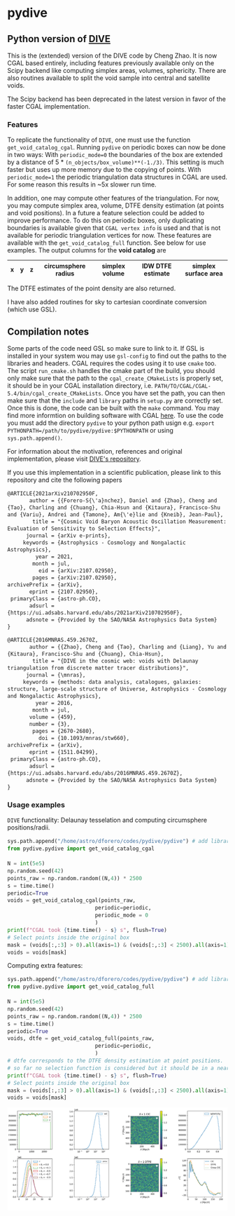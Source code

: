 # pydive
## Python version of [DIVE](https://github.com/cheng-zhao/DIVE)


This is the (extended) version of the DIVE code by Cheng Zhao. It is now CGAL based entirely, including features previously available only on the Scipy backend like computing simplex areas, volumes, sphericity. There are also routines available to split the void sample into central and satellite voids. 

The Scipy backend has been deprecated in the latest version in favor of the faster CGAL implementation. 

### Features
To replicate the functionality of `DIVE`, one must use the function `get_void_catalog_cgal`.
Running `pydive` on periodic boxes can now be done in two ways: With `periodic_mode=0` the boundaries of the box are extended by a distance of 5 * `(n_objects/box_volume)**(-1./3)`. This setting is much faster but uses up more memory due to the copying of points. With `periodic_mode=1` the periodic triangulation data structures in CGAL are used. For some reason this results in ~5x slower run time.

In addition, one may compute other features of the triangulation. For now, you may compute simplex area, volume, DTFE density estimation (at points and void positions). In a future a feature selection could be added to improve performance. To do this on periodic boxes, only duplicating boundaries is available given that `CGAL vertex info` is used and that is not available for periodic triangulation vertices for now. These features are available with the `get_void_catalog_full` function. See below for use examples. The output columns for the **void catalog** are 

|x|y|z|circumsphere radius|simplex volume|IDW DTFE estimate|simplex surface area|
|-|-|-|-|-|-|-|

The DTFE estimates of the point density are also returned.


I have also added routines for sky to cartesian coordinate conversion (which use GSL).

## Compilation notes

Some parts of the code need GSL so make sure to link to it. If GSL is installed in your system wou may use `gsl-config` to find out the paths to the libraries and headers. CGAL requires the codes using it to use `cmake` too. The script `run_cmake.sh` handles the cmake part of the build, you should only make sure that the path to the  `cgal_create_CMakeLists` is properly set, it should be in your CGAL installation directory, i.e. `PATH/TO/CGAL/CGAL-5.4/bin/cgal_create_CMakeLists`. Once you have set the path, you can then make sure that the `include` and `library` paths in `setup.py` are correctly set. Once this is done, the code can be built with the `make` command. You may find more informtion on building software with CGAL [here](https://doc.cgal.org/latest/Manual/installation.html). To use the code you must add the directory `pydive` to your python path usign e.g. `export PYTHONPATH=/path/to/pydive/pydive:$PYTHONPATH` or using `sys.path.append()`.


For information about the motivation, references and original implementation, please visit [DIVE's repository](https://github.com/cheng-zhao/DIVE). 

If you use this implementation in a scientific publication, please link to this repository and cite the following papers
```
@ARTICLE{2021arXiv210702950F,
       author = {{Forero-S{\'a}nchez}, Daniel and {Zhao}, Cheng and {Tao}, Charling and {Chuang}, Chia-Hsun and {Kitaura}, Francisco-Shu and {Variu}, Andrei and {Tamone}, Am{\'e}lie and {Kneib}, Jean-Paul},
        title = "{Cosmic Void Baryon Acoustic Oscillation Measurement: Evaluation of Sensitivity to Selection Effects}",
      journal = {arXiv e-prints},
     keywords = {Astrophysics - Cosmology and Nongalactic Astrophysics},
         year = 2021,
        month = jul,
          eid = {arXiv:2107.02950},
        pages = {arXiv:2107.02950},
archivePrefix = {arXiv},
       eprint = {2107.02950},
 primaryClass = {astro-ph.CO},
       adsurl = {https://ui.adsabs.harvard.edu/abs/2021arXiv210702950F},
      adsnote = {Provided by the SAO/NASA Astrophysics Data System}
}
```
```
@ARTICLE{2016MNRAS.459.2670Z,
       author = {{Zhao}, Cheng and {Tao}, Charling and {Liang}, Yu and {Kitaura}, Francisco-Shu and {Chuang}, Chia-Hsun},
        title = "{DIVE in the cosmic web: voids with Delaunay triangulation from discrete matter tracer distributions}",
      journal = {\mnras},
     keywords = {methods: data analysis, catalogues, galaxies: structure, large-scale structure of Universe, Astrophysics - Cosmology and Nongalactic Astrophysics},
         year = 2016,
        month = jul,
       volume = {459},
       number = {3},
        pages = {2670-2680},
          doi = {10.1093/mnras/stw660},
archivePrefix = {arXiv},
       eprint = {1511.04299},
 primaryClass = {astro-ph.CO},
       adsurl = {https://ui.adsabs.harvard.edu/abs/2016MNRAS.459.2670Z},
      adsnote = {Provided by the SAO/NASA Astrophysics Data System}
}

```

### Usage examples

`DIVE` functionality: Delaunay tesselation and computing circumsphere positions/radii.
```python
sys.path.append("/home/astro/dforero/codes/pydive/pydive") # add library location to path
from pydive.pydive import get_void_catalog_cgal

N = int(5e5)
np.random.seed(42)
points_raw = np.random.random((N,4)) * 2500
s = time.time()
periodic=True
voids = get_void_catalog_cgal(points_raw, 
                            periodic=periodic, 
                            periodic_mode = 0
                            )
print(f"CGAL took {time.time() - s} s", flush=True)
# Select points inside the original box
mask = (voids[:,:3] > 0).all(axis=1) & (voids[:,:3] < 2500).all(axis=1)
voids = voids[mask]

```
Computing extra features:
```python
sys.path.append("/home/astro/dforero/codes/pydive/pydive") # add library location to path
from pydive.pydive import get_void_catalog_full

N = int(5e5)
np.random.seed(42)
points_raw = np.random.random((N,4)) * 2500
s = time.time()
periodic=True
voids, dtfe = get_void_catalog_full(points_raw, 
                            periodic=periodic, 
                            )
# dtfe corresponds to the DTFE density estimation at point positions.
# so far no selection function is considered but it should be in a near future
print(f"CGAL took {time.time() - s} s", flush=True)
# Select points inside the original box
mask = (voids[:,:3] > 0).all(axis=1) & (voids[:,:3] < 2500).all(axis=1)
voids = voids[mask]

```
![alt text](https://github.com/dforero0896/pydive/blob/cgal/tests/dtfe.png?raw=true)
